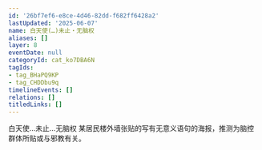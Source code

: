 ```yaml
---
id: '26bf7ef6-e8ce-4d46-82dd-f682ff6428a2'
lastUpdated: '2025-06-07'
name: 白天使(…)未止・无脑权
aliases: []
layer: 8
eventDate: null
categoryId: cat_ko7DBA6N
tagIds:
- tag_BHaPQ9KP
- tag_CHDDbu9q
timelineEvents: []
relations: []
titledLinks: []
---
```

白天使…未止…无脑权 某居民楼外墙张贴的写有无意义语句的海报，推测为脑控群体所贴或与邪教有关。
